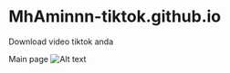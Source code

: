 # MhAminnn-tiktok.github.io
Download video tiktok anda

Main page
![Alt text](https://imgur.com/a/8Oa2iBq)
